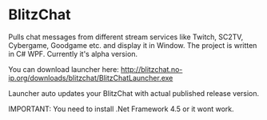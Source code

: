 BlitzChat
=========

Pulls chat messages from different stream services like Twitch, SC2TV, Cybergame, Goodgame etc. and display it in Window. The project is written in C# WPF. Currently it's alpha version. 

You can download launcher here: 
http://blitzchat.no-ip.org/downloads/blitzchat/BlitzChatLauncher.exe

Launcher auto updates your BlitzChat with actual published release version.

IMPORTANT: You need to install .Net Framework 4.5 or it wont work.
